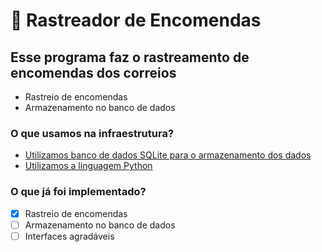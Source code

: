 # 🐍 Rastreador de Encomendas

## Esse programa faz o rastreamento de encomendas dos correios

- Rastreio de encomendas
- Armazenamento no banco de dados

### O que usamos na infraestrutura?
- [Utilizamos banco de dados SQLite para o armazenamento dos dados](https://www.sqlite.org/index.html)
- [Utilizamos a linguagem Python](https://www.python.org/)

### O que já foi implementado?

- [x] Rastreio de encomendas
- [ ] Armazenamento no banco de dados
- [ ] Interfaces agradáveis